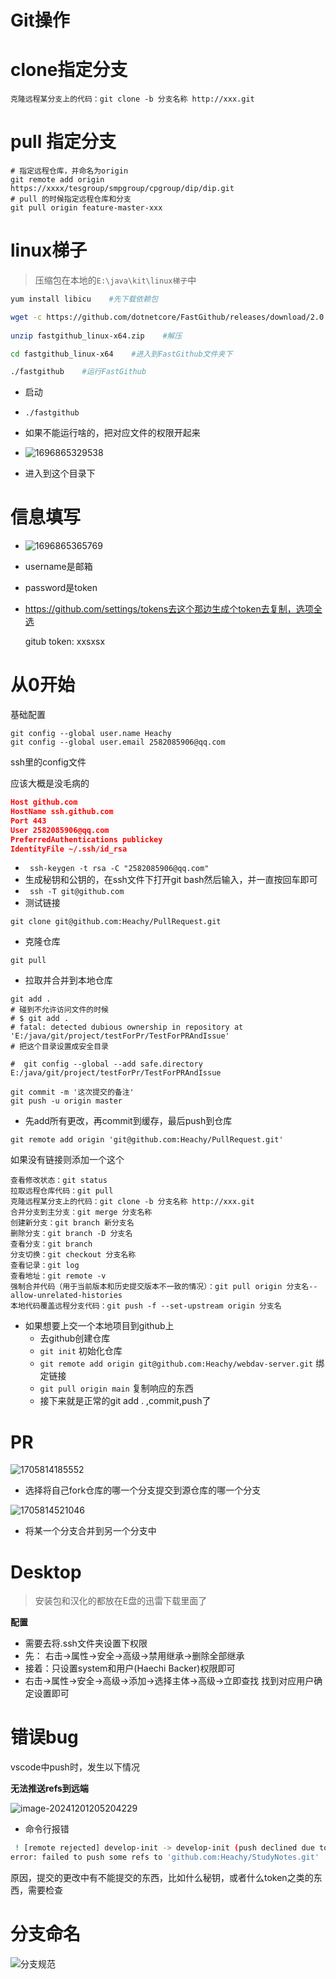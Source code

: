 # Git操作



# clone指定分支

```shell
克隆远程某分支上的代码：git clone -b 分支名称 http://xxx.git
```



# pull 指定分支

```shell
# 指定远程仓库，并命名为origin
git remote add origin https://xxxx/tesgroup/smpgroup/cpgroup/dip/dip.git
# pull 的时候指定远程仓库和分支
git pull origin feature-master-xxx
```



# linux梯子

> 压缩包在本地的`E:\java\kit\linux梯子`中

```bash
yum install libicu    #先下载依赖包

wget -c https://github.com/dotnetcore/FastGithub/releases/download/2.0.4/fastgithub_linux-x64.zip    # 下载FastGithub
 
unzip fastgithub_linux-x64.zip    #解压

cd fastgithub_linux-x64    #进入到FastGithub文件夹下

./fastgithub    #运行FastGithub
```



- 启动

- `./fastgithub`

- 如果不能运行啥的，把对应文件的权限开起来

- ![1696865329538](./git操作.assets/1696865329538.png)

- 进入到这个目录下

  

# 信息填写

- ![1696865365769](./git操作.assets/1696865365769.png)

- username是邮箱

- password是token

- https://github.com/settings/tokens去这个那边生成个token去复制，选项全选

  gitub token:  xxsxsx

# 从0开始

基础配置

```shell
git config --global user.name Heachy
git config --global user.email 2582085906@qq.com
```

ssh里的config文件

应该大概是没毛病的

```json
Host github.com
HostName ssh.github.com
Port 443
User 2582085906@qq.com
PreferredAuthentications publickey
IdentityFile ~/.ssh/id_rsa
```

- ` ssh-keygen -t rsa -C "2582085906@qq.com"`
- 生成秘钥和公钥的，在ssh文件下打开git bash然后输入，并一直按回车即可
- ` ssh -T git@github.com` 
- 测试链接

```shell
git clone git@github.com:Heachy/PullRequest.git
```

- 克隆仓库

```shell
git pull
```

- 拉取并合并到本地仓库

```shell
git add .
# 碰到不允许访问文件的时候
# $ git add .
# fatal: detected dubious ownership in repository at 'E:/java/git/project/testForPr/TestForPRAndIssue'
# 把这个目录设置成安全目录

#  git config --global --add safe.directory E:/java/git/project/testForPr/TestForPRAndIssue

git commit -m '这次提交的备注'
git push -u origin master
```

- 先add所有更改，再commit到缓存，最后push到仓库

`git remote add origin 'git@github.com:Heachy/PullRequest.git'`

如果没有链接则添加一个这个

```shell
查看修改状态：git status
拉取远程仓库代码：git pull
克隆远程某分支上的代码：git clone -b 分支名称 http://xxx.git
合并分支到主分支：git merge 分支名称
创建新分支：git branch 新分支名
删除分支：git branch -D 分支名
查看分支：git branch
分支切换：git checkout 分支名称
查看记录：git log
查看地址：git remote -v
强制合并代码（用于当前版本和历史提交版本不一致的情况）：git pull origin 分支名--allow-unrelated-histories
本地代码覆盖远程分支代码：git push -f --set-upstream origin 分支名
```

- 如果想要上交一个本地项目到github上
  - 去github创建仓库
  - `git init` 初始化仓库
  - `git remote add origin git@github.com:Heachy/webdav-server.git` 绑定链接
  - `git pull origin main` 复制响应的东西
  - 接下来就是正常的git add . ,commit,push了

# PR

![1705814185552](./git操作.assets/1705814185552.png)

- 选择将自己fork仓库的哪一个分支提交到源仓库的哪一个分支

![1705814521046](./git操作.assets/1705814521046.png)

- 将某一个分支合并到另一个分支中

# Desktop

> 安装包和汉化的都放在E盘的迅雷下载里面了

**配置**

- 需要去将.ssh文件夹设置下权限
- 先： 右击->属性->安全->高级->禁用继承->删除全部继承
- 接着：只设置system和用户(Haechi Backer)权限即可
- 右击->属性->安全->高级->添加->选择主体->高级->立即查找  找到对应用户确定设置即可

# 错误bug

vscode中push时，发生以下情况

**无法推送refs到远端**

![image-20241201205204229](./git操作.assets/image-20241201205204229.png)

- 命令行报错

```bash
 ! [remote rejected] develop-init -> develop-init (push declined due to repository rule violations)
error: failed to push some refs to 'github.com:Heachy/StudyNotes.git'
```

原因，提交的更改中有不能提交的东西，比如什么秘钥，或者什么token之类的东西，需要检查

# 分支命名

![分支规范](./git操作.assets/%E5%88%86%E6%94%AF%E8%A7%84%E8%8C%83.jpg)